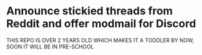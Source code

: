 # Announce stickied threads from Reddit and offer modmail for Discord

THIS REPO IS OVER 2 YEARS OLD WHICH MAKES IT A TODDLER BY NOW, SOON IT WILL BE IN PRE-SCHOOL
